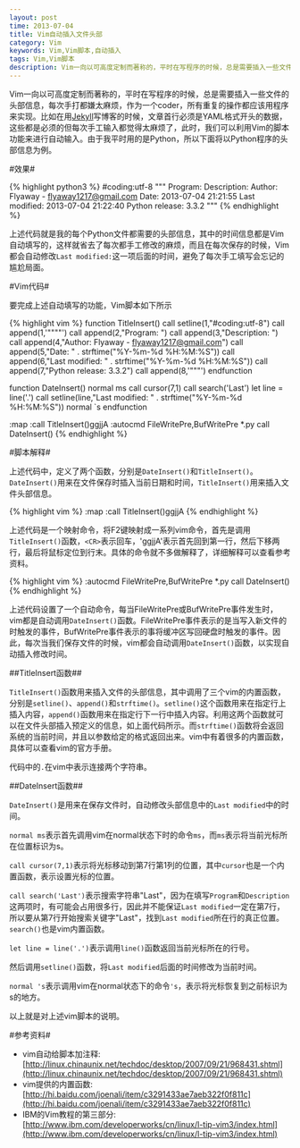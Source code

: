 ```yaml
---
layout: post
time: 2013-07-04
title: Vim自动插入文件头部
category: Vim
keywords: Vim,Vim脚本,自动插入
tags: Vim,Vim脚本
description: Vim一向以可高度定制而著称的，平时在写程序的时候，总是需要插入一些文件的头部信息，每次手打都嫌太麻烦，作为一个coder，所有重复的操作都应该用程序来实现。
---
```


Vim一向以可高度定制而著称的，平时在写程序的时候，总是需要插入一些文件的头部信息，每次手打都嫌太麻烦，作为一个coder，所有重复的操作都应该用程序来实现。比如在用[Jekyll](http://jekyllrb.com "Jekyll")写博客的时候，文章首行必须是YAML格式开头的数据，这些都是必须的但每次手工输入都觉得太麻烦了，此时，我们可以利用Vim的脚本功能来进行自动输入。由于我平时用的是Python，所以下面将以Python程序的头部信息为例。

#效果#

{% highlight python3 %}
#coding:utf-8
"""
Program: 
Description:
Author: Flyaway - flyaway1217@gmail.com
Date: 2013-07-04 21:21:55
Last modified: 2013-07-04 21:22:40
Python release: 3.3.2
"""
{% endhighlight %}

上述代码就是我的每个Python文件都需要的头部信息，其中的时间信息都是Vim自动填写的，这样就省去了每次都手工修改的麻烦，而且在每次保存的时候，Vim都会自动修改`Last modified:`这一项后面的时间，避免了每次手工填写会忘记的尴尬局面。


#Vim代码#

要完成上述自动填写的功能，Vim脚本如下所示

{% highlight vim %}
function TitleInsert()
call setline(1,"#coding:utf-8")
call append(1,'""""')
call append(2,"Program: ")
call append(3,"Description: ")
call append(4,"Author: Flyaway - flyaway1217@gmail.com")
call append(5,"Date: " . strftime("%Y-%m-%d %H:%M:%S"))
call append(6,"Last modified: " . strftime("%Y-%m-%d %H:%M:%S"))
call append(7,"Python release: 3.3.2")
call append(8,'"""')
endfunction

function DateInsert()
normal ms
call cursor(7,1)
call search('Last')
let line = line('.')
call setline(line,"Last modified: " . strftime("%Y-%m-%d %H:%M:%S"))
normal `s
endfunction

:map <F2> :call TitleInsert()<CR>ggjjA
:autocmd FileWritePre,BufWritePre *.py call DateInsert()
{% endhighlight %}


#脚本解释#

上述代码中，定义了两个函数，分别是`DateInsert()`和`TitleInsert()`。`DateInsert()`用来在文件保存时插入当前日期和时间，`TitleInsert()`用来插入文件头部信息。

{% highlight vim %}
:map <F2> :call TitleInsert()<CR>ggjjA
{% endhighlight %}

上述代码是一个映射命令，将F2键映射成一系列vim命令，首先是调用`TitleInsert()`函数，`<CR>`表示回车，'ggjjA'表示首先回到第一行，然后下移两行，最后将鼠标定位到行末。具体的命令就不多做解释了，详细解释可以查看参考资料。


{% highlight vim %}
:autocmd FileWritePre,BufWritePre *.py call DateInsert()
{% endhighlight %}

上述代码设置了一个自动命令，每当FileWritePre或BufWritePre事件发生时，vim都是自动调用`DateInsert()`函数。FileWritePre事件表示的是当写入新文件的时触发的事件，BufWritePre事件表示的事将缓冲区写回硬盘时触发的事件。因此，每次当我们保存文件的时候，vim都会自动调用`DateInsert()`函数，以实现自动插入修改时间。

##TitleInsert函数##

`TitleInsert()`函数用来插入文件的头部信息，其中调用了三个vim的内置函数，分别是`setline()`、`append()`和`strftime()`。`setline()`这个函数用来在指定行上插入内容，`append()`函数用来在指定行下一行中插入内容。利用这两个函数就可以在文件头部插入预定义的信息，如上面代码所示。而`strftime()`函数将会返回系统的当前时间，并且以参数给定的格式返回出来。vim中有着很多的内置函数，具体可以查看vim的官方手册。

代码中的`.`在vim中表示连接两个字符串。

##DateInsert函数##

`DateInsert()`是用来在保存文件时，自动修改头部信息中的`Last modified`中的时间。

`normal ms`表示首先调用vim在normal状态下时的命令`ms`，而`ms`表示将当前光标所在位置标识为s。

`call cursor(7,1)`表示将光标移动到第7行第1列的位置，其中`cursor`也是一个内置函数，表示设置光标的位置。

`call search('Last')`表示搜索字符串"Last"，因为在填写`Program`和`Description`这两项时，有可能会占用很多行，因此并不能保证`Last modified`一定在第7行，所以要从第7行开始搜索关键字"Last"，找到`Last modified`所在行的真正位置。`search()`也是vim内置函数。

`let line = line('.')`表示调用`line()`函数返回当前光标所在的行号。

然后调用`setline()`函数，将`Last modified`后面的时间修改为当前时间。

`normal 's`表示调用vim在normal状态下的命令`'s`，表示将光标恢复到之前标识为s的地方。

以上就是对上述vim脚本的说明。

#参考资料#

- vim自动给脚本加注释: [http://linux.chinaunix.net/techdoc/desktop/2007/09/21/968431.shtml](http://linux.chinaunix.net/techdoc/desktop/2007/09/21/968431.shtml)
- vim提供的内置函数: [http://hi.baidu.com/joenali/item/c3291433ae7aeb322f0f811c](http://hi.baidu.com/joenali/item/c3291433ae7aeb322f0f811c)
- IBM的Vim教程的第三部分: [http://www.ibm.com/developerworks/cn/linux/l-tip-vim3/index.html](http://www.ibm.com/developerworks/cn/linux/l-tip-vim3/index.html)
